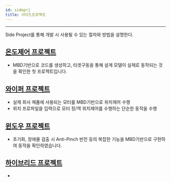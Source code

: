 ```yaml
---
id: sideprj
title: 사이드프로젝트
---
```


---

Side Project를 통해 개발 시 사용될 수 있는 절차와 방법을 설명한다.

## [온도제어 프로젝트](./sideprj/temperature/temperature)

* MBD기반으로 코드를 생성하고, 타겟구동을 통해 설계 모델이 실제로 동작되는 것을 확인한 첫 프로젝트입니다.

## [와이퍼 프로젝트](./sideprj/wiper/wiper_plan)

* 실제 회사 제품에 사용되는 모터를 MBD기반으로 위치제어 수행
* 위치 프로파일을 입력으로 모터 정/역 위치제어를 수행하는 단순한 동작을 수행

## [윈도우 프로젝트](./sideprj/window/window_design)

* 초기화, 장애물 검출 시 Anti-Pinch 반전 등의 복잡한 기능을 MBD기반으로 구현하여 동작을 확인하였습니다.

## [하이브리드 프로젝트](./sideprj/hybridprj/esp32)

* 


